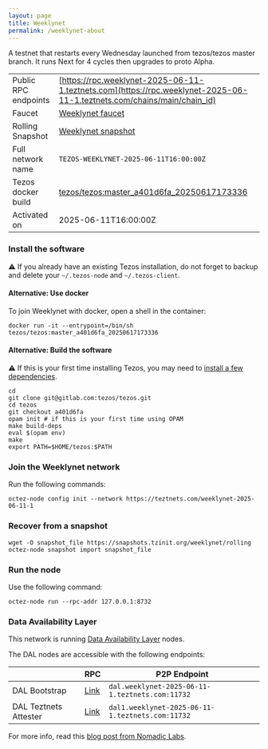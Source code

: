 ```yaml
---
layout: page
title: Weeklynet
permalink: /weeklynet-about
---
```


A testnet that restarts every Wednesday launched from tezos/tezos master branch. It runs Next for 4 cycles then upgrades to proto Alpha.

| | |
|-------|---------------------|
| Public RPC endpoints | [https://rpc.weeklynet-2025-06-11-1.teztnets.com](https://rpc.weeklynet-2025-06-11-1.teztnets.com/chains/main/chain_id)<br/> |
| Faucet | [Weeklynet faucet](https://faucet.weeklynet-2025-06-11-1.teztnets.com) |
| Rolling Snapshot | [Weeklynet snapshot](https://snapshots.tzinit.org/weeklynet/rolling) |
| Full network name | `TEZOS-WEEKLYNET-2025-06-11T16:00:00Z` |
| Tezos docker build | [tezos/tezos:master_a401d6fa_20250617173336](https://hub.docker.com/r/tezos/tezos/tags?page=1&ordering=last_updated&name=master_a401d6fa_20250617173336) |
| Activated on | 2025-06-11T16:00:00Z |





### Install the software

⚠️  If you already have an existing Tezos installation, do not forget to backup and delete your `~/.tezos-node` and `~/.tezos-client`.



#### Alternative: Use docker

To join Weeklynet with docker, open a shell in the container:

```
docker run -it --entrypoint=/bin/sh tezos/tezos:master_a401d6fa_20250617173336
```


#### Alternative: Build the software

⚠️  If this is your first time installing Tezos, you may need to [install a few dependencies](https://tezos.gitlab.io/introduction/howtoget.html#setting-up-the-development-environment-from-scratch).

```
cd
git clone git@gitlab.com:tezos/tezos.git
cd tezos
git checkout a401d6fa
opam init # if this is your first time using OPAM
make build-deps
eval $(opam env)
make
export PATH=$HOME/tezos:$PATH
```

### Join the Weeklynet network

Run the following commands:

```
octez-node config init --network https://teztnets.com/weeklynet-2025-06-11-1

```


### Recover from a snapshot

```
wget -O snapshot_file https://snapshots.tzinit.org/weeklynet/rolling
octez-node snapshot import snapshot_file
```


### Run the node

Use the following command:

```
octez-node run --rpc-addr 127.0.0.1:8732
```




### Data Availability Layer

This network is running [Data Availability Layer](https://tezos.gitlab.io/shell/dal.html) nodes.


The DAL nodes are accessible with the following endpoints:

| | RPC | P2P Endpoint |
|------------|---------|--------------|
| DAL Bootstrap | [Link](https://dal-bootstrap-rpc.weeklynet-2025-06-11-1.teztnets.com/p2p/gossipsub/scores) | `dal.weeklynet-2025-06-11-1.teztnets.com:11732` |
| DAL Teztnets Attester | [Link](https://dal-attester-rpc.weeklynet-2025-06-11-1.teztnets.com/p2p/gossipsub/scores) | `dal1.weeklynet-2025-06-11-1.teztnets.com:11732` |


For more info, read this [blog post from Nomadic Labs](https://research-development.nomadic-labs.com/data-availability-layer-tezos.html).



